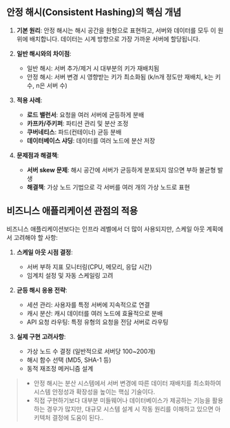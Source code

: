 ## 안정 해시(Consistent Hashing)의 핵심 개념

1. **기본 원리**: 안정 해시는 해시 공간을 원형으로 표현하고, 서버와 데이터를 모두 이 원 위에 배치합니다. 데이터는 시계 방향으로 가장 가까운 서버에 할당됩니다.

2. **일반 해시와의 차이점**: 
   - 일반 해시: 서버 추가/제거 시 대부분의 키가 재배치됨
   - 안정 해시: 서버 변경 시 영향받는 키가 최소화됨 (k/n개 정도만 재배치, k는 키 수, n은 서버 수)

3. **적용 사례**:
   - **로드 밸런서**: 요청을 여러 서버에 균등하게 분배
   - **카프카/주키퍼**: 파티션 관리 및 분산 조정
   - **쿠버네티스**: 파드(컨테이너) 균등 분배
   - **데이터베이스 샤딩**: 데이터를 여러 노드에 분산 저장

4. **문제점과 해결책**:
   - **서버 skew 문제**: 해시 공간에 서버가 균등하게 분포되지 않으면 부하 불균형 발생
   - **해결책**: 가상 노드 기법으로 각 서버를 여러 개의 가상 노드로 표현

## 비즈니스 애플리케이션 관점의 적용

비즈니스 애플리케이션보다는 인프라 레벨에서 더 많이 사용되지만, 스케일 아웃 계획에서 고려해야 할 사항:

1. **스케일 아웃 시점 결정**: 
   - 서버 부하 지표 모니터링(CPU, 메모리, 응답 시간)
   - 임계치 설정 및 자동 스케일링 고려

2. **균등 해시 응용 전략**:
   - 세션 관리: 사용자를 특정 서버에 지속적으로 연결
   - 캐시 분산: 캐시 데이터를 여러 노드에 효율적으로 분배
   - API 요청 라우팅: 특정 유형의 요청을 전담 서버로 라우팅

3. **실제 구현 고려사항**:
   - 가상 노드 수 결정 (일반적으로 서버당 100~200개)
   - 해시 함수 선택 (MD5, SHA-1 등)
   - 동적 재조정 메커니즘 설계

> - 안정 해시는 분산 시스템에서 서버 변경에 따른 데이터 재배치를 최소화하여 시스템 안정성과 확장성을 높이는 핵심 기술이다.<br>
> - 직접 구현하기보다 대부분 미들웨어나 데이터베이스가 제공하는 기능을 활용하는 경우가 많지만, 대규모 시스템 설계 시 작동 원리를 이해하고 있으면 아키텍처 결정에 도움이 된다..

